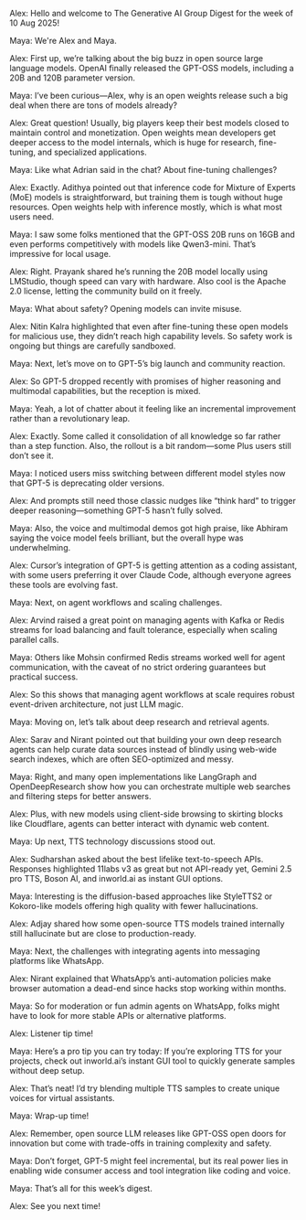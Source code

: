 Alex: Hello and welcome to The Generative AI Group Digest for the week of 10 Aug 2025!

Maya: We're Alex and Maya.

Alex: First up, we’re talking about the big buzz in open source large language models. OpenAI finally released the GPT-OSS models, including a 20B and 120B parameter version.

Maya: I’ve been curious—Alex, why is an open weights release such a big deal when there are tons of models already?

Alex: Great question! Usually, big players keep their best models closed to maintain control and monetization. Open weights mean developers get deeper access to the model internals, which is huge for research, fine-tuning, and specialized applications.

Maya: Like what Adrian said in the chat? About fine-tuning challenges? 

Alex: Exactly. Adithya pointed out that inference code for Mixture of Experts (MoE) models is straightforward, but training them is tough without huge resources. Open weights help with inference mostly, which is what most users need.

Maya: I saw some folks mentioned that the GPT-OSS 20B runs on 16GB and even performs competitively with models like Qwen3-mini. That’s impressive for local usage.

Alex: Right. Prayank shared he’s running the 20B model locally using LMStudio, though speed can vary with hardware. Also cool is the Apache 2.0 license, letting the community build on it freely.

Maya: What about safety? Opening models can invite misuse.

Alex: Nitin Kalra highlighted that even after fine-tuning these open models for malicious use, they didn’t reach high capability levels. So safety work is ongoing but things are carefully sandboxed.

Maya: Next, let’s move on to GPT-5’s big launch and community reaction.

Alex: So GPT-5 dropped recently with promises of higher reasoning and multimodal capabilities, but the reception is mixed.

Maya: Yeah, a lot of chatter about it feeling like an incremental improvement rather than a revolutionary leap.

Alex: Exactly. Some called it consolidation of all knowledge so far rather than a step function. Also, the rollout is a bit random—some Plus users still don’t see it.

Maya: I noticed users miss switching between different model styles now that GPT-5 is deprecating older versions.

Alex: And prompts still need those classic nudges like “think hard” to trigger deeper reasoning—something GPT-5 hasn’t fully solved.

Maya: Also, the voice and multimodal demos got high praise, like Abhiram saying the voice model feels brilliant, but the overall hype was underwhelming.

Alex: Cursor’s integration of GPT-5 is getting attention as a coding assistant, with some users preferring it over Claude Code, although everyone agrees these tools are evolving fast.

Maya: Next, on agent workflows and scaling challenges.

Alex: Arvind raised a great point on managing agents with Kafka or Redis streams for load balancing and fault tolerance, especially when scaling parallel calls.

Maya: Others like Mohsin confirmed Redis streams worked well for agent communication, with the caveat of no strict ordering guarantees but practical success.

Alex: So this shows that managing agent workflows at scale requires robust event-driven architecture, not just LLM magic.

Maya: Moving on, let’s talk about deep research and retrieval agents.

Alex: Sarav and Nirant pointed out that building your own deep research agents can help curate data sources instead of blindly using web-wide search indexes, which are often SEO-optimized and messy.

Maya: Right, and many open implementations like LangGraph and OpenDeepResearch show how you can orchestrate multiple web searches and filtering steps for better answers.

Alex: Plus, with new models using client-side browsing to skirting blocks like Cloudflare, agents can better interact with dynamic web content.

Maya: Up next, TTS technology discussions stood out.

Alex: Sudharshan asked about the best lifelike text-to-speech APIs. Responses highlighted 11labs v3 as great but not API-ready yet, Gemini 2.5 pro TTS, Boson AI, and inworld.ai as instant GUI options.

Maya: Interesting is the diffusion-based approaches like StyleTTS2 or Kokoro-like models offering high quality with fewer hallucinations.

Alex: Adjay shared how some open-source TTS models trained internally still hallucinate but are close to production-ready.

Maya: Next, the challenges with integrating agents into messaging platforms like WhatsApp.

Alex: Nirant explained that WhatsApp’s anti-automation policies make browser automation a dead-end since hacks stop working within months.

Maya: So for moderation or fun admin agents on WhatsApp, folks might have to look for more stable APIs or alternative platforms.

Alex: Listener tip time!

Maya: Here’s a pro tip you can try today: If you’re exploring TTS for your projects, check out inworld.ai’s instant GUI tool to quickly generate samples without deep setup.

Alex: That’s neat! I’d try blending multiple TTS samples to create unique voices for virtual assistants.

Maya: Wrap-up time!

Alex: Remember, open source LLM releases like GPT-OSS open doors for innovation but come with trade-offs in training complexity and safety.

Maya: Don’t forget, GPT-5 might feel incremental, but its real power lies in enabling wide consumer access and tool integration like coding and voice.

Maya: That’s all for this week’s digest.

Alex: See you next time!